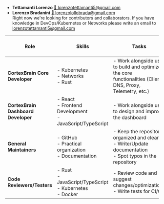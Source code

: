 - **Tettamanti Lorenzo**  [📧 lorenzotettamanti5@gmail.com](mailto:lorenzotettamanti5@gmail.com)  
- **Lorenzo Bradanini**  [📧 lorenzolollobrada@gmail.com](mailto:lorenzolollobrada@gmail.com)  
Right now we're looking for contributors and collaborators. If you have knowledge in DevOps/Kubernetes or Networks please write an email to lorenzotettamanti5@gmail.com  

| **Role**                         | **Skills**                                           | **Tasks**                                                                                 | **Related Issues and Milestones** |
|-----------------------------------|-----------------------------------------------------|------------------------------------------------------------------------------------------|----------------------------------|
| **CortexBrain Core Developer**    | - Kubernetes  <br> - Networks  <br> - Rust         | - Work alongside us to build and optimize the core functionalities (Client, DNS, Proxy, Telemetry, etc.) | - [Rust](https://github.com/CortexFlow/CortexBrain/labels/rust) <br> - [Core](https://github.com/CortexFlow/CortexBrain/milestone/1) |
| **CortexBrain Dashboard Developer** | - React  <br> - Frontend Development <br> - JavaScript/TypeScript | - Work alongside us to design and improve the dashboard | - [JavaScript](https://github.com/CortexFlow/CortexBrain/labels/javascript) |
| **General Maintainers**           | - GitHub  <br> - Practical organization  <br> - Documentation | - Keep the repository organized and clean <br> - Write/Update documentation <br> - Spot typos in the repository | - [Documentation](https://github.com/CortexFlow/CortexBrain/labels/documentation) <br> - [Question](https://github.com/CortexFlow/CortexBrain/labels/question) |
| **Code Reviewers/Testers**        | - Rust  <br> - JavaScript/TypeScript  <br> - Kubernetes <br> - Docker | - Review code and suggest changes/optimizations <br> - Write tests for CI/CD | - [Code refactoring](https://github.com/CortexFlow/CortexBrain/labels/code%20refactoring) |
